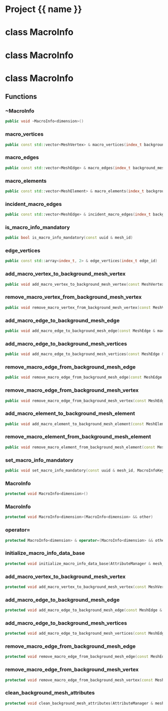 <script setup>
import {useRoute} from 'vitepress'
const {path} = useRoute()
const tokens = path.split('/')
const words = tokens[2].split('-');
for (let i = 0; i < words.length; i++) {
    words[i] = words[i].charAt(0).toUpperCase() + words[i].slice(1);
    words[i] = words[i].replace('geode', 'Geode')
}
const name = words.join('-');
</script>
# Project {{ name }}

# class MacroInfo


# class MacroInfo


# class MacroInfo


## Functions

### ~MacroInfo

```cpp
public void ~MacroInfo<dimension>()
```


### macro_vertices

```cpp
public const std::vector<MeshVertex> & macro_vertices(index_t background_mesh_vertex)
```


### macro_edges

```cpp
public const std::vector<MeshEdge> & macro_edges(index_t background_mesh_edge)
```


### macro_elements

```cpp
public const std::vector<MeshElement> & macro_elements(index_t background_mesh_element)
```


### incident_macro_edges

```cpp
public const std::vector<MeshEdge> & incident_macro_edges(index_t background_mesh_vertex)
```


### is_macro_info_mandatory

```cpp
public bool is_macro_info_mandatory(const uuid & mesh_id)
```


### edge_vertices

```cpp
public const std::array<index_t, 2> & edge_vertices(index_t edge_id)
```

### add_macro_vertex_to_background_mesh_vertex

```cpp
public void add_macro_vertex_to_background_mesh_vertex(const MeshVertex & macro_vertex, index_t background_mesh_vertex_id, MacroInfoKey )
```


### remove_macro_vertex_from_background_mesh_vertex

```cpp
public void remove_macro_vertex_from_background_mesh_vertex(const MeshVertex & macro_vertex, index_t background_mesh_vertex_id, MacroInfoKey )
```


### add_macro_edge_to_background_mesh_edge

```cpp
public void add_macro_edge_to_background_mesh_edge(const MeshEdge & macro_edge, index_t background_mesh_edge_id, MacroInfoKey )
```


### add_macro_edge_to_background_mesh_vertices

```cpp
public void add_macro_edge_to_background_mesh_vertices(const MeshEdge & macro_edge, Span background_mesh_vertex_ids, MacroInfoKey )
```


### remove_macro_edge_from_background_mesh_edge

```cpp
public void remove_macro_edge_from_background_mesh_edge(const MeshEdge & macro_edge, index_t background_mesh_edge_id, MacroInfoKey )
```


### remove_macro_edge_from_background_mesh_vertex

```cpp
public void remove_macro_edge_from_background_mesh_vertex(const MeshEdge & macro_edge, index_t background_mesh_vertex_id, MacroInfoKey )
```


### add_macro_element_to_background_mesh_element

```cpp
public void add_macro_element_to_background_mesh_element(const MeshElement & macro_element, index_t background_mesh_element_id, MacroInfoKey )
```


### remove_macro_element_from_background_mesh_element

```cpp
public void remove_macro_element_from_background_mesh_element(const MeshElement & macro_element, index_t background_mesh_element_id, MacroInfoKey )
```


### set_macro_info_mandatory

```cpp
public void set_macro_info_mandatory(const uuid & mesh_id, MacroInfoKey )
```


### MacroInfo

```cpp
protected void MacroInfo<dimension>()
```


### MacroInfo

```cpp
protected void MacroInfo<dimension>(MacroInfo<dimension> && other)
```


### operator=

```cpp
protected MacroInfo<dimension> & operator=(MacroInfo<dimension> && other)
```


### initialize_macro_info_data_base

```cpp
protected void initialize_macro_info_data_base(AttributeManager & mesh_vertex_attribute_manager, AttributeManager & mesh_edge_attribute_manager, AttributeManager & mesh_element_attribute_manager)
```


### add_macro_vertex_to_background_mesh_vertex

```cpp
protected void add_macro_vertex_to_background_mesh_vertex(const MeshVertex & macro_vertex, index_t background_mesh_vertex_id)
```


### add_macro_edge_to_background_mesh_edge

```cpp
protected void add_macro_edge_to_background_mesh_edge(const MeshEdge & macro_edge, index_t background_mesh_edge_id)
```


### add_macro_edge_to_background_mesh_vertices

```cpp
protected void add_macro_edge_to_background_mesh_vertices(const MeshEdge & macro_edge, Span background_mesh_vertex_ids)
```


### remove_macro_edge_from_background_mesh_edge

```cpp
protected void remove_macro_edge_from_background_mesh_edge(const MeshEdge & macro_edge, index_t background_mesh_edge_id)
```


### remove_macro_edge_from_background_mesh_vertex

```cpp
protected void remove_macro_edge_from_background_mesh_vertex(const MeshEdge & macro_edge, index_t background_mesh_vertex_id)
```


### clean_background_mesh_attributes

```cpp
protected void clean_background_mesh_attributes(AttributeManager & mesh_vertex_attribute_manager, AttributeManager & mesh_edge_attribute_manager, AttributeManager & mesh_element_attribute_manager)
```




